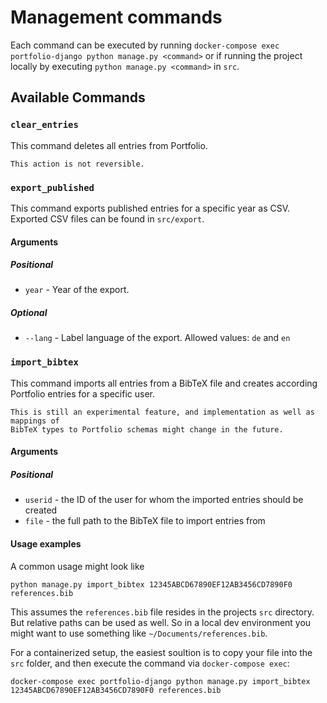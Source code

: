 # Management commands

Each command can be executed by running `docker-compose exec portfolio-django python manage.py <command>`
or if running the project locally by executing `python manage.py <command>` in `src`.

## Available Commands

### `clear_entries`

This command deletes all entries from Portfolio.

```{warning}
This action is not reversible.
```

### `export_published`

This command exports published entries for a specific year as CSV. Exported CSV files can be found in `src/export`.

#### Arguments

##### Positional

* `year` - Year of the export.

##### Optional

* `--lang` - Label language of the export. Allowed values: `de` and `en`


### `import_bibtex`

This command imports all entries from a BibTeX file and creates according Portfolio
entries for a specific user.

```{note}
This is still an experimental feature, and implementation as well as mappings of
BibTeX types to Portfolio schemas might change in the future.
```

#### Arguments

##### Positional

* `userid` - the ID of the user for whom the imported entries should be created
* `file` - the full path to the BibTeX file to import entries from


#### Usage examples

A common usage might look like

```
python manage.py import_bibtex 12345ABCD67890EF12AB3456CD7890F0 references.bib
```

This assumes the `references.bib` file resides in the projects `src` directory.
But relative paths can be used as well. So in a local dev environment you might
want to use something like `~/Documents/references.bib`.

For a containerized setup, the easiest soultion is to copy your file into the
`src` folder, and then execute the command via `docker-compose exec`:

```
docker-compose exec portfolio-django python manage.py import_bibtex 12345ABCD67890EF12AB3456CD7890F0 references.bib
```
